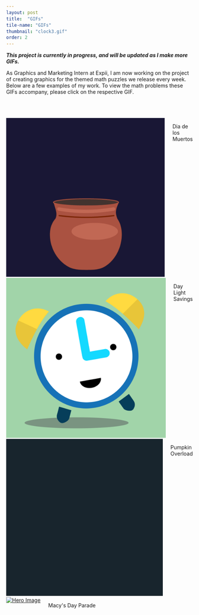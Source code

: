 ```yaml
---
layout: post
title:  "GIFs"
tile-name: "GIFs"
thumbnail: "clock3.gif"
order: 2
---
```


***This project is currently in progress, and will be updated as I make more GIFs.***

As Graphics and Marketing Intern at Expii, I am now working on the project of creating graphics for the themed math puzzles we release every week. Below are a few examples of my work. To view the math problems these GIFs accompany, please click on the respective GIF.

<br> <br>

<div class="row">

  <div class="small-12 medium-4 large-4 columns">
    <a href="https://www.expii.com/problem/17852"><img src="/img/expii/skulls.gif" alt="Hero Image"></a>
    <p class="centered">Dia de los Muertos</p>
  </div>
  
  <div class="small-12 medium-4 large-4 columns">
    <a href="https://www.expii.com/problem/18056"><img src="/img/thumbnails/clock3.gif" alt="Hero Image"></a>
    <p class="centered">Day Light Savings</p>
  </div>
  
  <div class="small-12 medium-4 large-4 columns">
    <a href="https://www.expii.com/problem/18065"><img src="/img/expii/pumpkins.gif" alt="Hero Image"></a>
    <p class="centered">Pumpkin Overload</p>
  </div>
  
  <div class="small-12 medium-4 large-4 columns">
    <a href="https://www.expii.com/t/area-of-a-circle-767?type=problem&id=18060"><img src="/img/expii/turkey.gif" alt="Hero Image"></a>
    <p class="centered">Macy's Day Parade</p>
  </div>

</div>

<br>


